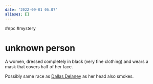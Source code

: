 ```yaml
---
date: '2022-09-01 06.07'
aliases: []
---
```


#npc #mystery
# unknown person

A women, dressed completely in black (very fine clothing) and wears a mask that covers half of her face.

Possibly same race as [Dallas Delaney](Dallas%20Delaney.md) as her head also smokes.
